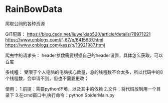 # RainBowData
爬取公网的各种资源

GIT配置：
https://blog.csdn.net/liuweixiao520/article/details/78971221
https://www.cnblogs.com/jf-67/p/6415637.html
https://www.cnblogs.com/kesz/p/10921987.html

爬虫中的请求头：
header参数需要根据自己的header设置，具体怎么获取，可以百度

多线程：
受限于个人电脑的电脑核心数量，总的线程数不会太多，所以代码中的8个线程数，会申请不到，但也不需要更改；

使用：
1.前提：需要python环境，以及其中的依赖
2.文件：将代码放到用一个目录下
3.在cmd窗口中,执行命令：python SpiderMain.py 